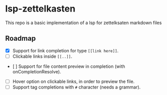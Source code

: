 # lsp-zettelkasten


This repo is a basic implementation of a lsp for zettelksaten markdown files

## Roadmap

- [x] Support for link completion for type `[[link here]]`.
- [ ] Clickable links inside `[[..]]`.
- [ ] Support for file content preview in completion (with onCompletionResolve).
- [ ] Hover option on clickable links, in order to preview the file.
- [ ] Support tag completions with `#` character (needs a grammar).
